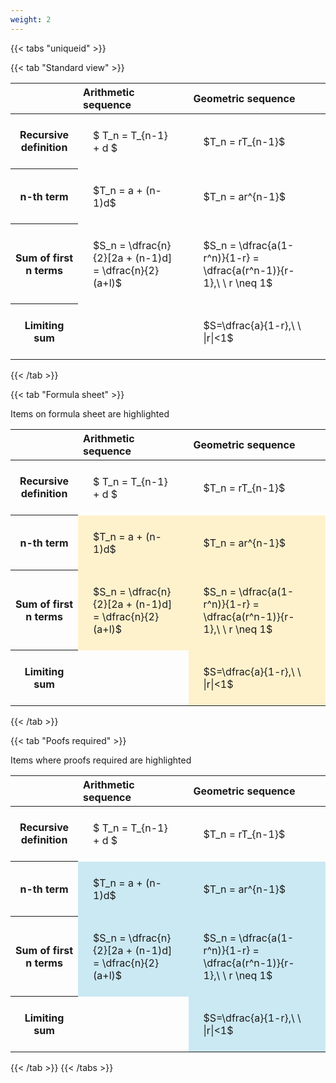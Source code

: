```yaml
---
weight: 2
---
```


{{< tabs "uniqueid" >}}

{{< tab "Standard view" >}}

<style type="text/css">
#T_2c737 th.col_heading {
  text-align: left;
  font-size: 1em;
}
#T_2c737 td {
  text-align: left;
  font-size: 1em;
  padding: 1.5em;
}
</style>
<table id="T_2c737">
  <thead>
    <tr>
      <th class="blank level0" >&nbsp;</th>
      <th id="T_2c737_level0_col0" class="col_heading level0 col0" >Arithmetic sequence</th>
      <th id="T_2c737_level0_col1" class="col_heading level0 col1" >Geometric sequence</th>
    </tr>
  </thead>
  <tbody>
    <tr>
      <th id="T_2c737_level0_row0" class="row_heading level0 row0" >Recursive definition</th>
      <td id="T_2c737_row0_col0" class="data row0 col0" >$ T_n = T_{n-1} + d $</td>
      <td id="T_2c737_row0_col1" class="data row0 col1" >$T_n = rT_{n-1}$</td>
    </tr>
    <tr>
      <th id="T_2c737_level0_row1" class="row_heading level0 row1" >n-th term</th>
      <td id="T_2c737_row1_col0" class="data row1 col0" >$T_n = a + (n-1)d$</td>
      <td id="T_2c737_row1_col1" class="data row1 col1" >$T_n = ar^{n-1}$</td>
    </tr>
    <tr>
      <th id="T_2c737_level0_row2" class="row_heading level0 row2" >Sum of first n terms</th>
      <td id="T_2c737_row2_col0" class="data row2 col0" >$S_n = \dfrac{n}{2}[2a + (n-1)d] = \dfrac{n}{2}(a+l)$</td>
      <td id="T_2c737_row2_col1" class="data row2 col1" >$S_n = \dfrac{a(1-r^n)}{1-r} = \dfrac{a(r^n-1)}{r-1},\ \  r \neq 1$</td>
    </tr>
    <tr>
      <th id="T_2c737_level0_row3" class="row_heading level0 row3" >Limiting sum</th>
      <td id="T_2c737_row3_col0" class="data row3 col0" ></td>
      <td id="T_2c737_row3_col1" class="data row3 col1" >$S=\dfrac{a}{1-r},\ \ |r|<1$</td>
    </tr>
  </tbody>
</table>
{{< /tab >}}

{{< tab "Formula sheet" >}}

Items on formula sheet are highlighted 
<br>
<style type="text/css">
#T_b3909 th.col_heading {
  text-align: left;
  font-size: 1em;
}
#T_b3909 td {
  text-align: left;
  font-size: 1em;
  padding: 1.5em;
}
#T_b3909_row1_col0, #T_b3909_row1_col1, #T_b3909_row2_col0, #T_b3909_row2_col1, #T_b3909_row3_col1 {
  background-color: rgba(255,194,10, 0.2);
}
</style>
<table id="T_b3909">
  <thead>
    <tr>
      <th class="blank level0" >&nbsp;</th>
      <th id="T_b3909_level0_col0" class="col_heading level0 col0" >Arithmetic sequence</th>
      <th id="T_b3909_level0_col1" class="col_heading level0 col1" >Geometric sequence</th>
    </tr>
  </thead>
  <tbody>
    <tr>
      <th id="T_b3909_level0_row0" class="row_heading level0 row0" >Recursive definition</th>
      <td id="T_b3909_row0_col0" class="data row0 col0" >$ T_n = T_{n-1} + d $</td>
      <td id="T_b3909_row0_col1" class="data row0 col1" >$T_n = rT_{n-1}$</td>
    </tr>
    <tr>
      <th id="T_b3909_level0_row1" class="row_heading level0 row1" >n-th term</th>
      <td id="T_b3909_row1_col0" class="data row1 col0" >$T_n = a + (n-1)d$</td>
      <td id="T_b3909_row1_col1" class="data row1 col1" >$T_n = ar^{n-1}$</td>
    </tr>
    <tr>
      <th id="T_b3909_level0_row2" class="row_heading level0 row2" >Sum of first n terms</th>
      <td id="T_b3909_row2_col0" class="data row2 col0" >$S_n = \dfrac{n}{2}[2a + (n-1)d] = \dfrac{n}{2}(a+l)$</td>
      <td id="T_b3909_row2_col1" class="data row2 col1" >$S_n = \dfrac{a(1-r^n)}{1-r} = \dfrac{a(r^n-1)}{r-1},\ \  r \neq 1$</td>
    </tr>
    <tr>
      <th id="T_b3909_level0_row3" class="row_heading level0 row3" >Limiting sum</th>
      <td id="T_b3909_row3_col0" class="data row3 col0" ></td>
      <td id="T_b3909_row3_col1" class="data row3 col1" >$S=\dfrac{a}{1-r},\ \ |r|<1$</td>
    </tr>
  </tbody>
</table>
{{< /tab >}}

{{< tab "Poofs required" >}}

Items where proofs required are highlighted 
<br>
<style type="text/css">
#T_20920 th.col_heading {
  text-align: left;
  font-size: 1em;
}
#T_20920 td {
  text-align: left;
  font-size: 1em;
  padding: 1.5em;
}
#T_20920_row1_col0, #T_20920_row1_col1, #T_20920_row2_col0, #T_20920_row2_col1, #T_20920_row3_col1 {
  background-color: rgba(0,150,200, 0.2);
}
</style>
<table id="T_20920">
  <thead>
    <tr>
      <th class="blank level0" >&nbsp;</th>
      <th id="T_20920_level0_col0" class="col_heading level0 col0" >Arithmetic sequence</th>
      <th id="T_20920_level0_col1" class="col_heading level0 col1" >Geometric sequence</th>
    </tr>
  </thead>
  <tbody>
    <tr>
      <th id="T_20920_level0_row0" class="row_heading level0 row0" >Recursive definition</th>
      <td id="T_20920_row0_col0" class="data row0 col0" >$ T_n = T_{n-1} + d $</td>
      <td id="T_20920_row0_col1" class="data row0 col1" >$T_n = rT_{n-1}$</td>
    </tr>
    <tr>
      <th id="T_20920_level0_row1" class="row_heading level0 row1" >n-th term</th>
      <td id="T_20920_row1_col0" class="data row1 col0" >$T_n = a + (n-1)d$</td>
      <td id="T_20920_row1_col1" class="data row1 col1" >$T_n = ar^{n-1}$</td>
    </tr>
    <tr>
      <th id="T_20920_level0_row2" class="row_heading level0 row2" >Sum of first n terms</th>
      <td id="T_20920_row2_col0" class="data row2 col0" >$S_n = \dfrac{n}{2}[2a + (n-1)d] = \dfrac{n}{2}(a+l)$</td>
      <td id="T_20920_row2_col1" class="data row2 col1" >$S_n = \dfrac{a(1-r^n)}{1-r} = \dfrac{a(r^n-1)}{r-1},\ \  r \neq 1$</td>
    </tr>
    <tr>
      <th id="T_20920_level0_row3" class="row_heading level0 row3" >Limiting sum</th>
      <td id="T_20920_row3_col0" class="data row3 col0" ></td>
      <td id="T_20920_row3_col1" class="data row3 col1" >$S=\dfrac{a}{1-r},\ \ |r|<1$</td>
    </tr>
  </tbody>
</table>
{{< /tab >}}
{{< /tabs >}}